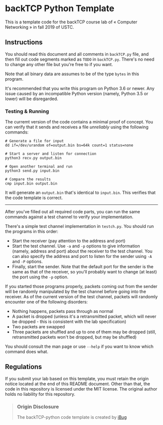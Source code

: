 # backTCP Python Template

This is a template code for the backTCP course lab of « Computer Networking » in fall 2019 of USTC.

## Instructions

You should read this document and all comments in `backTCP.py` file, and then fill out code segments marked as `TODO` in `backTCP.py`. There's no need to change any other file but you're free to if you want.

Note that all binary data are assumes to be of the type `bytes` in this program.

It's recommended that you write this program on Python 3.6 or newer. Any issue caused by an incompatible Python version (namely, Python 3.5 or lower) will be disregarded.

### Testing & Running

The curremt version of the code contains a minimal proof of concept. You can verify that it sends and receives a file *unreliably* using the following commands:

```shell
# Generate a file for input
dd if=/dev/urandom of=output.bin bs=64k count=1 status=none

# Start a server and listen for connection
python3 recv.py output.bin

# Open another terminal and run
python3 send.py input.bin

# Compare the results
cmp input.bin output.bin
```

It will generate an `output.bin` that's identical to `input.bin`. This verifies that the code template is correct.

---

After you've filled out all required code parts, you can run the same commands against a test channel to verify your implementation.

There's a simple test channel implementation in `testch.py`. You should run the programs in this order:

- Start the receiver (pay attention to the address and port)
- Start the test channel. Use `-a` and `-p` options to give information (namely, address and port) about the receiver to the test channel. You can also specify the address and port to listen for the sender using `-A` and `-P` options.
- Finally, start the sender. Note that the default port for the sender is the same as that of the receiver, so you'll probably want to change (at least) the port using the `-p` option.

If you started those programs properly, packets coming out from the sender will be randomly manipulated by the test channel before going into the receiver. As of the current version of the test channel, packets will randomly encounter one of the following disorders:

- Nothing happens, packets pass through as normal
- A packet is dropped (unless it's a retransmitted packet, which will never be dropped - this is consistent with the lab specification)
- Two packets are swapped
- Three packets are shuffled and up to one of them may be dropped (still, retransmitted packets won't be dropped, but may be shuffled)

You should consult the man page or use `--help` if you want to know which command does what.

## Regulations

If you submit your lab based on this template, you must retain the origin notice located at the end of this README document.
Other than that, the code in this repository is licensed under the MIT license.
The original author holds no liability for this repository.

> ### Origin Disclosure
>
> The backTCP-python code template is created by [iBug](https://github.com/iBug)
